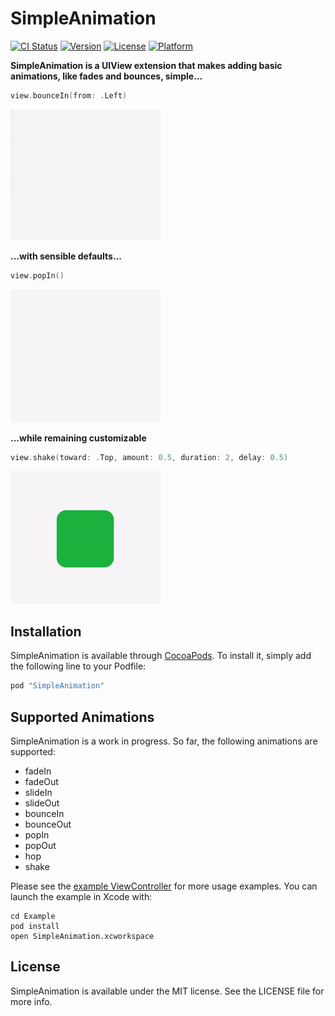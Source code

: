 # SimpleAnimation

[![CI Status](http://img.shields.io/travis/keithito/SimpleAnimation.svg?style=flat)](https://travis-ci.org/keithito/SimpleAnimation)
[![Version](https://img.shields.io/cocoapods/v/SimpleAnimation.svg?style=flat)](http://cocoapods.org/pods/SimpleAnimation)
[![License](https://img.shields.io/cocoapods/l/SimpleAnimation.svg?style=flat)](http://cocoapods.org/pods/SimpleAnimation)
[![Platform](https://img.shields.io/cocoapods/p/SimpleAnimation.svg?style=flat)](http://cocoapods.org/pods/SimpleAnimation)

**SimpleAnimation is a UIView extension that makes adding basic animations, like fades and bounces, simple...**

```swift
view.bounceIn(from: .Left)
```
<img src="screenshots/bounceIn.gif" width="240" height="209">


**...with sensible defaults...**

```swift
view.popIn()
```
<img src="screenshots/popIn.gif" width="240" height="212">


**...while remaining customizable**

```swift
view.shake(toward: .Top, amount: 0.5, duration: 2, delay: 0.5)
```
<img src="screenshots/customShake.gif" width="240" height="212">


## Installation

SimpleAnimation is available through [CocoaPods](http://cocoapods.org). To install
it, simply add the following line to your Podfile:

```ruby
pod "SimpleAnimation"
```

## Supported Animations

SimpleAnimation is a work in progress. So far, the following animations are supported:
  * fadeIn
  * fadeOut
  * slideIn
  * slideOut
  * bounceIn
  * bounceOut
  * popIn
  * popOut
  * hop
  * shake

Please see the [example ViewController](Example/SimpleAnimation/ViewController.swift) for more usage examples. You can launch the example in Xcode with:
```
cd Example
pod install
open SimpleAnimation.xcworkspace
```

## License

SimpleAnimation is available under the MIT license. See the LICENSE file for more info.
